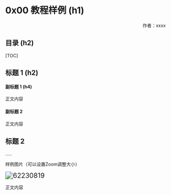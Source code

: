 # 0x00 教程样例 (h1)
<p align="right">作者：xxxx</p>



## 目录 (h2)

[TOC]



## 标题 1 (h2)

####  副标题 1 (h4)

 正文内容

#### 副标题 2 

正文内容





## 标题 2 

.....

样例图片（可以设置Zoom调整大小）



<img src="/Users/luvletter/Desktop/0x00 Sample of Tutorial/0x00 教程样例.assets/62230819.jpg" alt="62230819" style="zoom: 150%;" />





正文内容